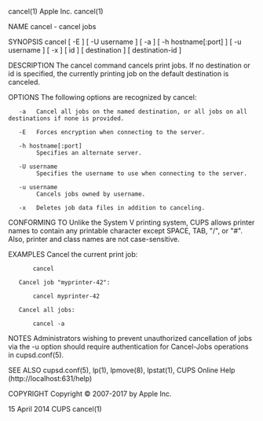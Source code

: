 cancel(1)                                                                                         Apple Inc.                                                                                        cancel(1)

NAME
       cancel - cancel jobs

SYNOPSIS
       cancel [ -E ] [ -U username ] [ -a ] [ -h hostname[:port] ] [ -u username ] [ -x ] [ id ] [ destination ] [ destination-id ]

DESCRIPTION
       The cancel command cancels print jobs.  If no destination or id is specified, the currently printing job on the default destination is canceled.

OPTIONS
       The following options are recognized by cancel:

       -a   Cancel all jobs on the named destination, or all jobs on all destinations if none is provided.

       -E   Forces encryption when connecting to the server.

       -h hostname[:port]
            Specifies an alternate server.

       -U username
            Specifies the username to use when connecting to the server.

       -u username
            Cancels jobs owned by username.

       -x   Deletes job data files in addition to canceling.

CONFORMING TO
       Unlike the System V printing system, CUPS allows printer names to contain any printable character except SPACE, TAB, "/", or "#". Also, printer and class names are not case-sensitive.

EXAMPLES
       Cancel the current print job:

           cancel

       Cancel job "myprinter-42":

           cancel myprinter-42

       Cancel all jobs:

           cancel -a

NOTES
       Administrators wishing to prevent unauthorized cancellation of jobs via the -u option should require authentication for Cancel-Jobs operations in cupsd.conf(5).

SEE ALSO
       cupsd.conf(5), lp(1), lpmove(8), lpstat(1), CUPS Online Help (http://localhost:631/help)

COPYRIGHT
       Copyright © 2007-2017 by Apple Inc.

15 April 2014                                                                                        CUPS                                                                                           cancel(1)
